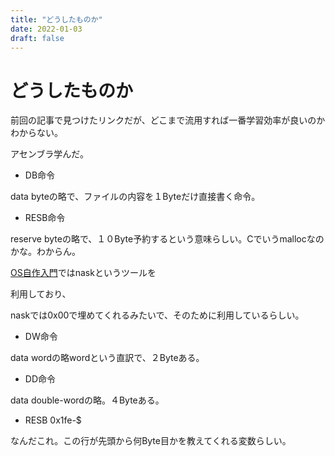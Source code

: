 ```yaml
---
title: "どうしたものか"
date: 2022-01-03
draft: false
---
```

# どうしたものか



前回の記事で見つけたリンクだが、どこまで流用すれば一番学習効率が良いのかわからない。



アセンブラ学んだ。



* DB命令



data byteの略で、ファイルの内容を１Byteだけ直接書く命令。



* RESB命令



reserve byteの略で、１０Byte予約するという意味らしい。Cでいうmallocなのかな。わからん。



[OS自作入門](https://qiita.com/tatsumack/items/491e47c1a7f0d48fc762)ではnaskというツールを

利用しており、



naskでは0x00で埋めてくれるみたいで、そのために利用しているらしい。



* DW命令



data wordの略wordという直訳で、２Byteある。



* DD命令



data double-wordの略。４Byteある。



* RESB 0x1fe-$



なんだこれ。この行が先頭から何Byte目かを教えてくれる変数らしい。
